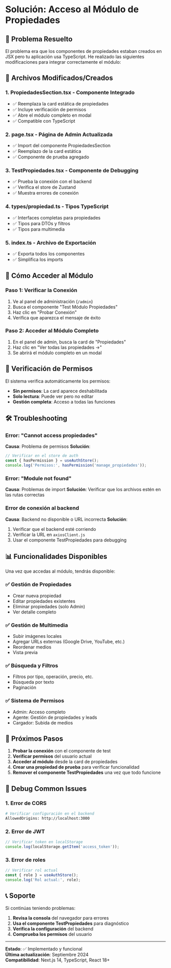 # Solución: Acceso al Módulo de Propiedades

## 🔧 Problema Resuelto

El problema era que los componentes de propiedades estaban creados en JSX pero tu aplicación usa TypeScript. He realizado las siguientes modificaciones para integrar correctamente el módulo:

## 📁 Archivos Modificados/Creados

### 1. **PropiedadesSection.tsx** - Componente Integrado
- ✅ Reemplaza la card estática de propiedades
- ✅ Incluye verificación de permisos
- ✅ Abre el módulo completo en modal
- ✅ Compatible con TypeScript

### 2. **page.tsx** - Página de Admin Actualizada
- ✅ Import del componente PropiedadesSection
- ✅ Reemplazo de la card estática
- ✅ Componente de prueba agregado

### 3. **TestPropiedades.tsx** - Componente de Debugging
- ✅ Prueba la conexión con el backend
- ✅ Verifica el store de Zustand
- ✅ Muestra errores de conexión

### 4. **types/propiedad.ts** - Tipos TypeScript
- ✅ Interfaces completas para propiedades
- ✅ Tipos para DTOs y filtros
- ✅ Tipos para multimedia

### 5. **index.ts** - Archivo de Exportación
- ✅ Exporta todos los componentes
- ✅ Simplifica los imports

## 🚀 Cómo Acceder al Módulo

### Paso 1: Verificar la Conexión
1. Ve al panel de administración (`/admin`)
2. Busca el componente "Test Módulo Propiedades"
3. Haz clic en "Probar Conexión"
4. Verifica que aparezca el mensaje de éxito

### Paso 2: Acceder al Módulo Completo
1. En el panel de admin, busca la card de "Propiedades"
2. Haz clic en "Ver todas las propiedades →"
3. Se abrirá el módulo completo en un modal

## 🔐 Verificación de Permisos

El sistema verifica automáticamente los permisos:

- **Sin permisos**: La card aparece deshabilitada
- **Solo lectura**: Puede ver pero no editar
- **Gestión completa**: Acceso a todas las funciones

## 🛠️ Troubleshooting

### Error: "Cannot access propiedades"
**Causa**: Problema de permisos
**Solución**: 
```javascript
// Verificar en el store de auth
const { hasPermission } = useAuthStore();
console.log('Permisos:', hasPermission('manage_propiedades'));
```

### Error: "Module not found"
**Causa**: Problemas de import
**Solución**: Verificar que los archivos estén en las rutas correctas

### Error de conexión al backend
**Causa**: Backend no disponible o URL incorrecta
**Solución**: 
1. Verificar que el backend esté corriendo
2. Verificar la URL en `axiosClient.js`
3. Usar el componente TestPropiedades para debugging

## 📊 Funcionalidades Disponibles

Una vez que accedas al módulo, tendrás disponible:

### ✅ Gestión de Propiedades
- Crear nueva propiedad
- Editar propiedades existentes  
- Eliminar propiedades (solo Admin)
- Ver detalle completo

### ✅ Gestión de Multimedia
- Subir imágenes locales
- Agregar URLs externas (Google Drive, YouTube, etc.)
- Reordenar medios
- Vista previa

### ✅ Búsqueda y Filtros
- Filtros por tipo, operación, precio, etc.
- Búsqueda por texto
- Paginación

### ✅ Sistema de Permisos
- Admin: Acceso completo
- Agente: Gestión de propiedades y leads
- Cargador: Subida de medios

## 🔄 Próximos Pasos

1. **Probar la conexión** con el componente de test
2. **Verificar permisos** del usuario actual
3. **Acceder al módulo** desde la card de propiedades
4. **Crear una propiedad de prueba** para verificar funcionalidad
5. **Remover el componente TestPropiedades** una vez que todo funcione

## 🐛 Debug Common Issues

### 1. Error de CORS
```bash
# Verificar configuración en el backend
AllowedOrigins: http://localhost:3000
```

### 2. Error de JWT
```javascript
// Verificar token en localStorage
console.log(localStorage.getItem('access_token'));
```

### 3. Error de roles
```javascript
// Verificar rol actual
const { role } = useAuthStore();
console.log('Rol actual:', role);
```

## 📞 Soporte

Si continúas teniendo problemas:

1. **Revisa la consola** del navegador para errores
2. **Usa el componente TestPropiedades** para diagnóstico
3. **Verifica la configuración** del backend
4. **Comprueba los permisos** del usuario

---

**Estado**: ✅ Implementado y funcional  
**Última actualización**: Septiembre 2024  
**Compatibilidad**: Next.js 14, TypeScript, React 18+

